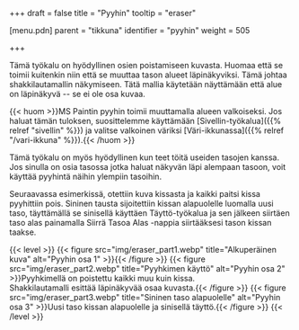 +++
draft = false
title = "Pyyhin"
tooltip = "eraser"

[menu.pdn]
    parent = "tikkuna"
    identifier = "pyyhin"
    weight = 505

+++

Tämä työkalu on hyödyllinen osien poistamiseen kuvasta. Huomaa että se toimii kuitenkin niin että se muuttaa tason alueet läpinäkyviksi.
Tämä johtaa shakkilautamallin näkymiseen. Tätä mallia käytetään näyttämään että alue on läpinäkyvä -- se ei ole osa kuvaa.

{{< huom >}}MS Paintin pyyhin toimii muuttamalla alueen valkoiseksi. Jos haluat tämän tuloksen, suosittelemme käyttämään [Sivellin-työkalua]({{% relref "sivellin" %}}) ja valitse valkoinen väriksi [Väri-ikkunassa]({{% relref "/vari-ikkuna" %}}).{{< /huom >}}

Tämä työkalu on myös hyödyllinen kun teet töitä useiden tasojen kanssa. Jos sinulla on osia tasossa jotka haluat näkyvän läpi alempaan
tasoon, voit käyttää pyyhintä näihin ylempiin tasoihin.

Seuraavassa esimerkissä, otettiin kuva kissasta ja kaikki paitsi kissa pyyhittiin pois. Sininen tausta sijoitettiin kissan alapuolelle
luomalla uusi taso, täyttämällä se sinisellä käyttäen Täyttö-työkalua ja sen jälkeen siirtäen taso alas painamalla Siirrä Tasoa Alas -nappia
siirtääksesi tason kissan taakse.

{{< level >}}
    {{< figure src="img/eraser_part1.webp" title="Alkuperäinen kuva" alt="Pyyhin osa 1" >}}{{< /figure >}}
    {{< figure src="img/eraser_part2.webp" title="Pyyhkimen käyttö" alt="Pyyhin osa 2" >}}Pyyhkimellä on poistettu kaikki muu kuin kissa.  
    Shakkilautamalli esittää läpinäkyvää osaa kuvasta.{{< /figure >}}
    {{< figure src="img/eraser_part3.webp" title="Sininen taso alapuolelle" alt="Pyyhin osa 3" >}}Uusi taso kissan alapuolelle ja sinisellä täyttö.{{< /figure >}}
{{< /level >}}
